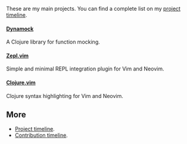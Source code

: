These are my main projects.  You can find a complete list on my [project timeline](timeline/).


#### [Dynamock](https://github.com/axvr/dynamock)

A Clojure library for function mocking.


#### [Zepl.vim](https://github.com/axvr/zepl.vim)

Simple and minimal REPL integration plugin for Vim and Neovim.


#### [Clojure.vim](https://github.com/clojure-vim/clojure.vim)

Clojure syntax highlighting for Vim and Neovim.


## More

- [Project timeline](timeline/).
- [Contribution timeline](contributions/).
